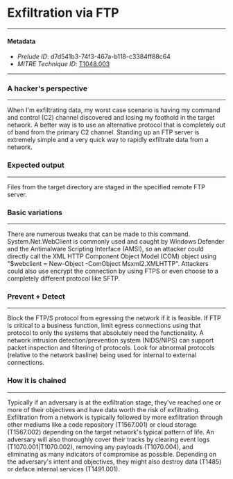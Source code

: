 
# Exfiltration via FTP

---

#### Metadata

- *Prelude ID*: d7d541b3-74f3-467a-b118-c3384ff88c64
- *MITRE Technique ID*: [T1048.003](https://attack.mitre.org/techniques/T1048/003)

---

### A hacker's perspective

---

When I'm exfiltrating data, my worst case scenario is having my command and control (C2) channel discovered and losing my foothold in the target network. A better way is to use an alternative protocol that is completely out of band from the primary C2 channel. Standing up an FTP server is extremely simple and a very quick way to rapidly exfiltrate data from a network. 

### Expected output

---

Files from the target directory are staged in the specified remote FTP server. 

### Basic variations

---

There are numerous tweaks that can be made to this command. System.Net.WebClient is commonly used and caught by Windows Defender and the Antimalware Scripting Interface (AMSI), so an attacker could directly call the XML HTTP Component Object Model (COM) object using "$webclient = New-Object -ComObject Msxml2.XMLHTTP". Attackers could also use encrypt the connection by using FTPS or even choose to a completely different protocol like SFTP. 

### Prevent + Detect

---

Block the FTP/S protocol from egressing the network if it is feasible. If FTP is critical to a business function, limit egress connections using that protocol to only the systems that absolutely need the functionality. A network intrusion detection/prevention system (NIDS/NIPS) can support packet inspection and filtering of protocols. Look for abnormal protocols (relative to the network basline) being used for internal to external connections. 

### How it is chained

---

Typically if an adversary is at the exfiltration stage, they've reached one or more of their objectives and have data worth the risk of exfiltrating. Exfiltration from a network is typically followed by more exfiltration through other mediums like a code repository (T1567.001) or cloud storage (T1567.002) depending on the target network's typical pattern of life. An adversary will also thoroughly cover their tracks by clearing event logs (T1070.001|T1070.002), removing any payloads (T1070.004), and eliminating as many indicators of compromise as possible. Depending on the adversary's intent and objectives, they might also destroy data (T1485) or deface internal services (T1491.001). 
